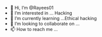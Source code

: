 - 👋 Hi, I’m @Rayees01
- 👀 I’m interested in ... Hacking
- 🌱 I’m currently learning ...Ethical hacking
- 💞️ I’m looking to collaborate on ...
- 📫 How to reach me ...

<!---
Rayees01/Rayees01 is a ✨ special ✨ repository because its `README.md` (this file) appears on your GitHub profile.
You can click the Preview link to take a look at your changes.
--->
